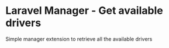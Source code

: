 # Laravel Manager - Get available drivers
Simple manager extension to retrieve all the available drivers
